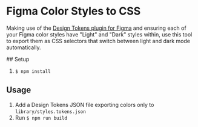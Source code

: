 # Figma Color Styles to CSS

Making use of the [Design Tokens plugin for Figma](https://www.figma.com/community/plugin/888356646278934516) and ensuring each of your Figma color styles have "Light" and "Dark" styles within, use this tool to export them as CSS selectors that switch between light and dark mode automatically.

## Setup

1. `$ npm install`

## Usage

1. Add a Design Tokens JSON file exporting colors only to `library/styles.tokens.json`
2. Run `$ npm run build`
